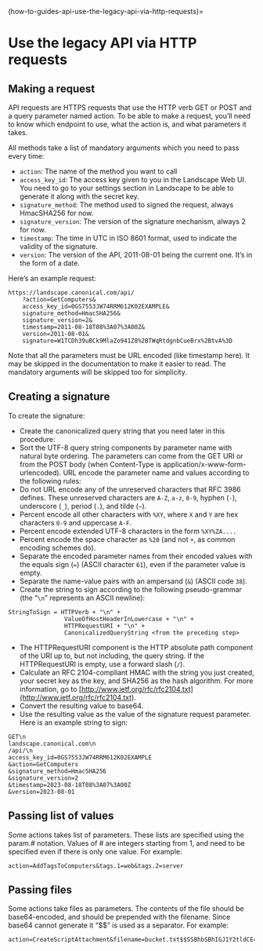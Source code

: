 (how-to-guides-api-use-the-legacy-api-via-http-requests)=
# Use the legacy API via HTTP requests


## Making a request

API requests are HTTPS requests that use the HTTP verb GET or POST and a query parameter named action. To be able to make a request, you’ll need to know which endpoint to use, what the action is, and what parameters it takes.

All methods take a list of mandatory arguments which you need to pass every time:

- `action`: The name of the method you want to call
- `access_key_id`: The access key given to you in the Landscape Web UI. You need to go to your settings section in Landscape to be able to generate it along with the secret key.
- `signature_method`: The method used to signed the request, always HmacSHA256 for now.
- `signature_version`: The version of the signature mechanism, always 2 for now.
- `timestamp`: The time in UTC in ISO 8601 format, used to indicate the validity of the signature.
- `version`: The version of the API, 2011-08-01 being the current one. It’s in the form of a date.

Here’s an example request:

```text
https://landscape.canonical.com/api/
    ?action=GetComputers&
    access_key_id=0GS7553JW74RRM612K02EXAMPLE&
    signature_method=HmacSHA256&
    signature_version=2&
    timestamp=2011-08-18T08%3A07%3A00Z&
    version=2011-08-01&
    signature=W1TCDh39uBCk9MlaZo941Z8%2BTWqRtdgnbCueBrx%2BtvA%3D
```

Note that all the parameters must be URL encoded (like timestamp here). It may be skipped in the documentation to make it easier to read. The mandatory arguments will be skipped too for simplicity.

## Creating a signature

To create the signature:

- Create the canonicalized query string that you need later in this procedure:
- Sort the UTF-8 query string components by parameter name with natural byte ordering. The parameters can come from the GET URI or from the POST body (when Content-Type is application/x-www-form-urlencoded). URL encode the parameter name and values according to the following rules:
- Do not URL encode any of the unreserved characters that RFC 3986 defines. These unreserved characters are `A-Z`, `a-z`, `0-9`, hyphen (`-`), underscore (`_`), period (`.`), and tilde (`~`).
- Percent encode all other characters with `%XY`, where `X` and `Y` are hex characters `0-9` and uppercase `A-F`.
- Percent encode extended UTF-8 characters in the form `%XY%ZA....`
- Percent encode the space character as `%20` (and not `+`, as common encoding schemes do).
- Separate the encoded parameter names from their encoded values with the equals sign (`=`) (ASCII character `61`), even if the parameter value is empty.
- Separate the name-value pairs with an ampersand (`&`) (ASCII code `38`).
- Create the string to sign according to the following pseudo-grammar (the “`\n`” represents an ASCII newline):
```text
StringToSign = HTTPVerb + "\n" +
                ValueOfHostHeaderInLowercase + "\n" +
                HTTPRequestURI + "\n" +
                CanonicalizedQueryString <from the preceding step>
```
- The HTTPRequestURI component is the HTTP absolute path component of the URI up to, but not including, the query string. If the HTTPRequestURI is empty, use a forward slash (`/`).
- Calculate an RFC 2104-compliant HMAC with the string you just created, your secret key as the key, and SHA256 as the hash algorithm. For more information, go to [http://www.ietf.org/rfc/rfc2104.txt](http://www.ietf.org/rfc/rfc2104.txt).
- Convert the resulting value to base64.
- Use the resulting value as the value of the signature request parameter. Here is an example string to sign:
```text
GET\n
landscape.canonical.com\n
/api/\n
access_key_id=0GS7553JW74RRM612K02EXAMPLE
&action=GetComputers
&signature_method=HmacSHA256
&signature_version=2
&timestamp=2023-08-18T08%3A07%3A00Z
&version=2023-08-01
```

## Passing list of values

Some actions takes list of parameters. These lists are specified using the param.# notation. Values of # are integers starting from 1, and need to be specified even if there is only one value. For example:

```text
action=AddTagsToComputers&tags.1=web&tags.2=server
```

## Passing files

Some actions take files as parameters. The contents of the file should be base64-encoded, and should be prepended with the filename. Since base64 cannot generate it “$$” is used as a separator. For example:

```text
action=CreateScriptAttachment&filename=bucket.txt$$SSBhbSBhIGJ1Y2tldCE=
```

